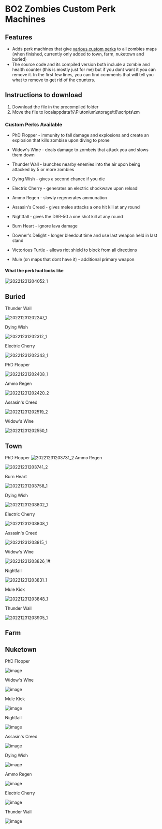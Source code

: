 # BO2 Zombies Custom Perk Machines


## Features 
- Adds perk machines that give [various custom perks](https://github.com/Viren070/BO2-Zombies-Custom-Perk-Machines/edit/main/README.md#custom-perks-available) to all zombies maps (when finished, currently only added to town, farm, nuketown and buried)
- The source code and its compiled version both include a zombie and health counter (this is mostly just for me) but if you dont want it you can remove it. In the first few lines, you can find comments that will tell you what to remove to get rid of the counters.


## Instructions to download 
1. Download the file in the precompiled folder
2. Move the file to localappdata%\Plutonium\storage\t6\scripts\zm

### Custom Perks Available
- PhD Flopper - immunity to fall damage and explosions and create an explosion that kills zombise upon diving to prone
- Widow's Wine - deals damage to zombeis that attack you and slows them down
- Thunder Wall - launches nearby enemies into the air upon being attacked by 5 or more zombies
- Dying Wish - gives a second chance if you die
- Electric Cherry - generates an electric shockwave upon reload
- Ammo Regen - slowly regenerates ammunation 

- Assasin's Creed - gives melee attacks a one hit kill at any round 
- Nightfall - gives the DSR-50 a one shot kill at any round
- Burn Heart - ignore lava damage
- Downer's Delight - longer bleedout time and use last weapon held in last stand 
- Victorious Turtle - allows riot shield to block from all directions
- Mule (on maps that dont have it) - additional primary weapon

#### What the perk hud looks like
![20221231204052_1](https://user-images.githubusercontent.com/71220264/210155361-a4d6941e-3299-4caf-9909-3522206d3d75.jpg)
## Buried 

Thunder Wall

![20221231202247_1](https://user-images.githubusercontent.com/71220264/210155101-f5ea538a-ebb2-4380-b8a4-672ca6403a01.jpg)

Dying Wish

![20221231202312_1](https://user-images.githubusercontent.com/71220264/210155103-67610ab7-5315-4d5e-84e8-287e2af2fff1.jpg)

Electric Cherry

![20221231202343_1](https://user-images.githubusercontent.com/71220264/210155104-fcc40b78-86e0-4e08-a276-105afd70474c.jpg)

PhD Flopper

![20221231202408_1](https://user-images.githubusercontent.com/71220264/210155105-3526b8a0-8424-4cd8-929e-af5547ea91a6.jpg)

Ammo Regen

![20221231202420_2](https://user-images.githubusercontent.com/71220264/210155106-6930add8-6294-4809-91ad-e7e9e2c374c3.jpg)

Assasin's Creed

![20221231202519_2](https://user-images.githubusercontent.com/71220264/210155107-34fbb80d-94e3-4ca2-922c-b1aa259faecd.jpg)

Widow's Wine

![20221231202550_1](https://user-images.githubusercontent.com/71220264/210155108-5846e886-2ac8-436a-a3aa-d1a52c47f8c8.jpg)

## Town 

PhD Flopper
![20221231203731_2](https://user-images.githubusercontent.com/71220264/210155349-295a7751-bd41-4e36-b720-11baf3c4114f.jpg)
Ammo Regen

![20221231203741_2](https://user-images.githubusercontent.com/71220264/210155350-d6adbe17-f761-4357-8c66-59c050648fa3.jpg)

Burn Heart

![20221231203758_1](https://user-images.githubusercontent.com/71220264/210155351-d289c5fa-01f6-4694-ad63-e6ed130da4bc.jpg)

Dying Wish

![20221231203802_1](https://user-images.githubusercontent.com/71220264/210155352-ce95a3ed-5dc6-46e9-a44a-bfdebd00eac3.jpg)

Electric Cherry

![20221231203808_1](https://user-images.githubusercontent.com/71220264/210155353-f5fe02c1-26fc-4bd8-a587-ac545d3d969c.jpg)

Assasin's Creed

![20221231203815_1](https://user-images.githubusercontent.com/71220264/210155355-c6c868ea-a554-4232-bfa6-0ceb84a5116d.jpg)

Widow's Wine

![20221231203826_1](https://user-images.githubusercontent.com/71220264/210155356-ecc67fbd-9059-40c3-a130-7e9ddac90091.jpg)#

Nightfall

![20221231203831_1](https://user-images.githubusercontent.com/71220264/210155357-e2a92a0f-45a6-4d45-9fd9-67d678b4154e.jpg)

Mule Kick

![20221231203848_1](https://user-images.githubusercontent.com/71220264/210155359-27fd5036-bd35-48d9-9ece-32dbd996f723.jpg)

Thunder Wall

![20221231203905_1](https://user-images.githubusercontent.com/71220264/210155360-cb24d5a2-f9e2-4114-ba07-329fec2bed2b.jpg)

## Farm

## Nuketown

PhD Flopper 

![image](https://user-images.githubusercontent.com/71220264/210155673-3149eccf-a135-499c-9fea-a9e3aea2b433.png)

Widow's Wine

![image](https://user-images.githubusercontent.com/71220264/210155679-b2d04b6d-b8a8-442f-860b-ac75b0283614.png)

Mule Kick

![image](https://user-images.githubusercontent.com/71220264/210155692-c55849eb-479e-4d9e-bd7b-3b17c6e9f710.png)

Nightfall

![image](https://user-images.githubusercontent.com/71220264/210155700-97e4a3c1-efbd-4dd4-9fe1-f101a464458d.png)

Assasin's Creed

![image](https://user-images.githubusercontent.com/71220264/210155727-1d4bfb1f-4227-413e-ac76-32718eb465fc.png)

Dying Wish

![image](https://user-images.githubusercontent.com/71220264/210155745-22e54ea3-49cd-4f79-bda5-291b4793be45.png)

Ammo Regen

![image](https://user-images.githubusercontent.com/71220264/210155757-9c7ec408-01e7-44dd-86b1-791114e21d28.png)

Electric Cherry

![image](https://user-images.githubusercontent.com/71220264/210155767-648e1c4b-07b1-4e0e-ae9e-ea014c775af2.png)

Thunder Wall

![image](https://user-images.githubusercontent.com/71220264/210155781-b1e21e81-9bf9-4945-a025-47ee0f80c24a.png)


